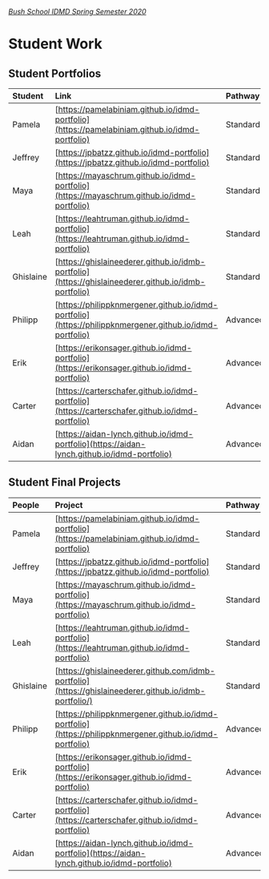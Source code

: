 [_Bush School IDMD Spring Semester 2020_](https://chandrunarayan.github.io/idmd/)
# Student Work

## Student Portfolios

| Student | Link | Pathway
| :--- | :--- | :--- |
| Pamela | [https://pamelabiniam.github.io/idmd-portfolio](https://pamelabiniam.github.io/idmd-portfolio) | Standard
| Jeffrey | [https://jpbatzz.github.io/idmd-portfolio](https://jpbatzz.github.io/idmd-portfolio) | Standard
| Maya | [https://mayaschrum.github.io/idmd-portfolio](https://mayaschrum.github.io/idmd-portfolio) | Standard
| Leah | [https://leahtruman.github.io/idmd-portfolio](https://leahtruman.github.io/idmd-portfolio) | Standard
| Ghislaine | [https://ghislaineederer.github.io/idmb-portfolio](https://ghislaineederer.github.io/idmb-portfolio) | Standard
| Philipp | [https://philippknmergener.github.io/idmd-portfolio](https://philippknmergener.github.io/idmd-portfolio) | Advanced
| Erik | [https://erikonsager.github.io/idmd-portfolio](https://erikonsager.github.io/idmd-portfolio) | Advanced
| Carter | [https://carterschafer.github.io/idmd-portfolio](https://carterschafer.github.io/idmd-portfolio) | Advanced
| Aidan | [https://aidan-lynch.github.io/idmd-portfolio](https://aidan-lynch.github.io/idmd-portfolio) | Advanced

## Student Final Projects

| People | Project | Pathway |
| :--- | :--- | :--- |
| Pamela | [https://pamelabiniam.github.io/idmd-portfolio](https://pamelabiniam.github.io/idmd-portfolio) | Standard
| Jeffrey | [https://jpbatzz.github.io/idmd-portfolio](https://jpbatzz.github.io/idmd-portfolio) | Standard
| Maya | [https://mayaschrum.github.io/idmd-portfolio](https://mayaschrum.github.io/idmd-portfolio) | Standard
| Leah | [https://leahtruman.github.io/idmd-portfolio](https://leahtruman.github.io/idmd-portfolio) | Standard
| Ghislaine | [https://ghislaineederer.github.com/idmb-portfolio](https://ghislaineederer.github.io/idmb-portfolio/) | Standard
| Philipp | [https://philippknmergener.github.io/idmd-portfolio](https://philippknmergener.github.io/idmd-portfolio) | Advanced
| Erik | [https://erikonsager.github.io/idmd-portfolio](https://erikonsager.github.io/idmd-portfolio) | Advanced
| Carter | [https://carterschafer.github.io/idmd-portfolio](https://carterschafer.github.io/idmd-portfolio) | Advanced
| Aidan | [https://aidan-lynch.github.io/idmd-portfolio](https://aidan-lynch.github.io/idmd-portfolio) | Advanced
